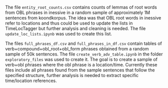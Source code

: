 The file `entity_root_counts.csv` contains counts of lemmas of root words from OBL phrases in inessive in a random sample of approximately 1M sentences from koondkorpus. The idea was that OBL root words in inessive refer to locations and thus could be used to update the lists in TimeLocTagger but further analysis and cleaning is needed. The file `update_loc_lists.ipynb` was used to create this list.

The files `full_phrases_df.csv` and `full_phrases_in_df.csv` contain tables of verb+compound+obl_root+obl_form phrases obtained from a random sample of 50k sentences. The file `create_verb_adv_table.ipynb` in the folder `exploratory_files` was used to create it. The goal is to create a sample of verb+obl phrases where the obl phrase is a location/time. Currently these files include all phrases found from the sample sentences that follow the specified structure, further analysis is needed to extract specific time/location references.
